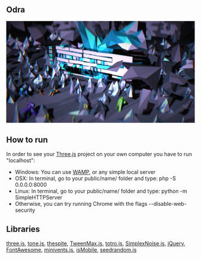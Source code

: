 ## Odra

[![Odra](/og_image.jpg "Odra")](https://odra.city/)

How to run
-------

In order to see your [Three.js](http://threejs.org) project on your own computer you have to run "localhost":

- Windows: You can use [WAMP](http://www.wampserver.com/en/), or any simple local server
- OSX: In terminal, go to your public/name/ folder and type: php -S 0.0.0.0:8000
- Linux: In terminal, go to your public/name/ folder and type: python -m SimpleHTTPServer
- Otherwise, you can try running Chrome with the flags --disable-web-security

Libraries
-------

[three.js](https://github.com/mrdoob/three.js/), [tone.js](https://github.com/Tonejs/Tone.js/), [thespite](https://github.com/spite), [TweenMax.js](https://greensock.com/tweenmax), [totro.js](https://www.dwheeler.com/totro.html), [SimplexNoise.js](https://github.com/josephg/noisejs), [jQuery](https://github.com/jquery/jquery), [FontAwesome](http://fontawesome.io/), [minivents.js](https://github.com/allouis/minivents), [isMobile](https://github.com/kaimallea/isMobile), [seedrandom.js](https://github.com/davidbau/seedrandom)
